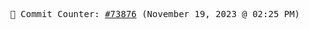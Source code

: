 <p align="center">
    <samp>
        📮 Commit Counter: <a href="https://github.com/Javascript-void0/Javascript-void0/commits/main">#73876</a> (November 19, 2023 @ 02:25 PM)
    </samp>
</p>